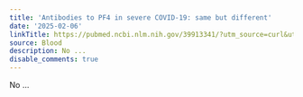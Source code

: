 ```yaml
---
title: 'Antibodies to PF4 in severe COVID-19: same but different'
date: '2025-02-06'
linkTitle: https://pubmed.ncbi.nlm.nih.gov/39913341/?utm_source=curl&utm_medium=rss&utm_campaign=journals&utm_content=7603509&fc=None&ff=20250207170829&v=2.18.0.post9+e462414
source: Blood
description: No ...
disable_comments: true
---
```

No ...